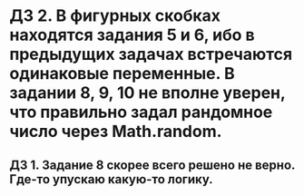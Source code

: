 # ДЗ 2. В фигурных скобках находятся задания 5 и 6, ибо в предыдущих задачах встречаются одинаковые переменные. В задании 8, 9, 10 не вполне уверен, что правильно задал рандомное число через Math.random.
## ДЗ 1. Задание 8 скорее всего решено не верно. Где-то упускаю какую-то логику.
